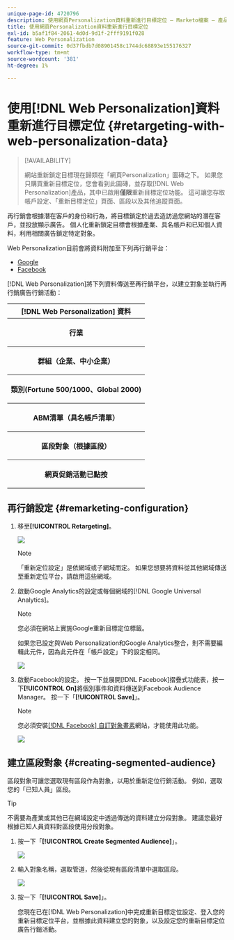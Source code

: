 ```yaml
---
unique-page-id: 4720796
description: 使用網頁Personalization資料重新進行目標定位 — Marketo檔案 — 產品檔案
title: 使用網頁Personalization資料重新進行目標定位
exl-id: b5af1f84-2061-4d0d-9d1f-2fff9191f028
feature: Web Personalization
source-git-commit: 0d37fbdb7d08901458c1744dc68893e155176327
workflow-type: tm+mt
source-wordcount: '381'
ht-degree: 1%

---
```


# 使用[!DNL Web Personalization]資料重新進行目標定位 {#retargeting-with-web-personalization-data}

>[!AVAILABILITY]
>
>網站重新鎖定目標現在歸類在「網頁Personalization」圖磚之下。 如果您只購買重新目標定位，您會看到此圖磚，並存取[!DNL Web Personalization]產品，其中已啟用&#x200B;**僅限**&#x200B;重新目標定位功能。 這可讓您存取帳戶設定、「重新目標定位」頁面、區段以及其他追蹤頁面。

再行銷會根據潛在客戶的身份和行為，將目標鎖定於過去造訪過您網站的潛在客戶，並投放顯示廣告。 個人化重新鎖定目標會根據產業、具名帳戶和已知個人資料，利用相關廣告鎖定特定對象。

Web Personalization目前會將資料附加至下列再行銷平台：

* [Google](/help/marketo/product-docs/web-personalization/website-retargeting/personalized-remarketing-in-google.md)
* [Facebook](/help/marketo/product-docs/web-personalization/website-retargeting/personalized-remarketing-in-facebook.md)

[!DNL Web Personalization]將下列資料傳送至再行銷平台，以建立對象並執行再行銷廣告行銷活動：

<table> 
 <tbody> 
  <tr> 
   <th colspan="1">[!DNL Web Personalization] 資料</th> 
  </tr> 
  <tr> 
   <th><p>行業</p></th> 
  </tr> 
  <tr> 
   <th><p>群組（企業、中小企業）</p></th> 
  </tr> 
  <tr> 
   <th><p>類別(Fortune 500/1000、Global 2000)</p></th> 
  </tr> 
  <tr> 
   <th><p>ABM清單（具名帳戶清單）</p></th> 
  </tr> 
  <tr> 
   <th><p>區段對象（根據區段）</p></th> 
  </tr> 
  <tr> 
   <th><p>網頁促銷活動已點按</p></th> 
  </tr> 
 </tbody> 
</table>

## 再行銷設定 {#remarketing-configuration}

1. 移至&#x200B;**[!UICONTROL Retargeting]**。

   ![](assets/one.png)

   >[!NOTE]
   >
   >「重新定位設定」是依網域或子網域而定。 如果您想要將資料從其他網域傳送至重新定位平台，請啟用這些網域。

1. 啟動Google Analytics的設定或每個網域的[!DNL Google Universal Analytics]。

   >[!NOTE]
   >
   >您必須在網站上實施Google重新目標定位標籤。
   >
   >如果您已設定與Web Personalization和Google Analytics整合，則不需要編輯此元件，因為此元件在「帳戶設定」下的設定相同。

   ![](assets/two.png)

1. 啟動Facebook的設定。 按一下並展開[!DNL Facebook]摺疊式功能表，按一下&#x200B;**[!UICONTROL On]**&#x200B;將個別事件和資料傳送到Facebook Audience Manager。 按一下「**[!UICONTROL Save]**」。

   >[!NOTE]
   >
   >您必須安裝[[!DNL Facebook] 自訂對象畫素](https://developers.facebook.com/docs/ads-for-websites/website-custom-audiences/getting-started#install-the-pixel)網站，才能使用此功能。

   ![](assets/three.png)

## 建立區段對象 {#creating-segmented-audience}

區段對象可讓您選取現有區段作為對象，以用於重新定位行銷活動。 例如，選取您的「已知人員」區段。

>[!TIP]
>
>不需要為產業或其他已在網域設定中透過傳送的資料建立分段對象。 建議您最好根據已知人員資料對區段使用分段對象。

1. 按一下「**[!UICONTROL Create Segmented Audience]**」。

   ![](assets/image2015-1-15-16-3a36-3a38.png)

1. 輸入對象名稱，選取管道，然後從現有區段清單中選取區段。

   ![](assets/image2015-1-15-16-3a40-3a17.png)

1. 按一下「**[!UICONTROL Save]**」。

   您現在已在[!DNL Web Personalization]中完成重新目標定位設定、登入您的重新目標定位平台，並根據此資料建立您的對象，以及設定您的重新目標定位廣告行銷活動。
